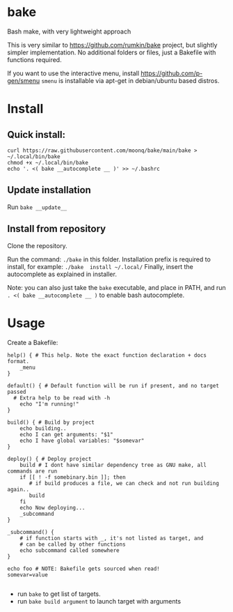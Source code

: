# bake

Bash make, with very lightweight approach

This is very similar to https://github.com/rumkin/bake project, but
slightly simpler implementation. No additional folders or files,
just a Bakefile with functions required.

If you want to use the interactive menu, install https://github.com/p-gen/smenu
`smenu` is installable via apt-get in debian/ubuntu based distros.

# Install

## Quick install:
```
curl https://raw.githubusercontent.com/moonq/bake/main/bake > ~/.local/bin/bake
chmod +x ~/.local/bin/bake
echo '. <( bake __autocomplete __ )' >> ~/.bashrc
```

## Update installation

Run  `bake __update__`

## Install from repository

Clone the repository.

Run the command: `./bake` in this folder. Installation prefix is required
to install, for example: `./bake  install ~/.local/`
Finally, insert the autocomplete as explained in installer.

Note: you can also just take the `bake` executable, and place in PATH, and
run `. <( bake __autocomplete __ )` to enable bash autocomplete.

# Usage

Create a Bakefile:

```
help() { # This help. Note the exact function declaration + docs format.
    _menu
}

default() { # Default function will be run if present, and no target passed
  # Extra help to be read with -h
    echo "I'm running!"
}

build() { # Build by project
    echo building..
    echo I can get arguments: "$1"
    echo I have global variables: "$somevar"
}

deploy() { # Deploy project
    build # I dont have similar dependency tree as GNU make, all commands are run
    if [[ ! -f somebinary.bin ]]; then
       # if build produces a file, we can check and not run building again..
       build
    fi
    echo Now deploying...
    _subcommand
}

_subcommand() {
    # if function starts with _, it's not listed as target, and
    # can be called by other functions
    echo subcommand called somewhere
}

echo foo # NOTE: Bakefile gets sourced when read!
somevar=value


```

- run `bake` to get list of targets.
- run `bake build argument` to launch target with arguments
